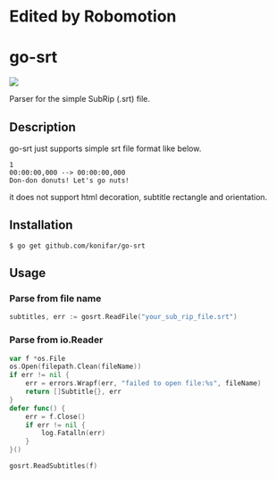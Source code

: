 # Edited by Robomotion


# go-srt
[![](https://github.com/konifar/go-srt/workflows/static_check/badge.svg)](https://github.com/konifar/go-srt/actions)

Parser for the simple SubRip (.srt) file.

## Description

go-srt just supports simple srt file format like below.

```
1
00:00:00,000 --> 00:00:00,000
Don-don donuts! Let's go nuts!
```

it does not support html decoration, subtitle rectangle and orientation. 

## Installation

```shell
$ go get github.com/konifar/go-srt
```

## Usage

### Parse from file name

```go
subtitles, err := gosrt.ReadFile("your_sub_rip_file.srt")
```

### Parse from io.Reader

```go
var f *os.File
os.Open(filepath.Clean(fileName))
if err != nil {
    err = errors.Wrapf(err, "failed to open file:%s", fileName)
    return []Subtitle{}, err
}
defer func() {
    err = f.Close()
    if err != nil {
        log.Fatalln(err)
    }
}()

gosrt.ReadSubtitles(f)
```